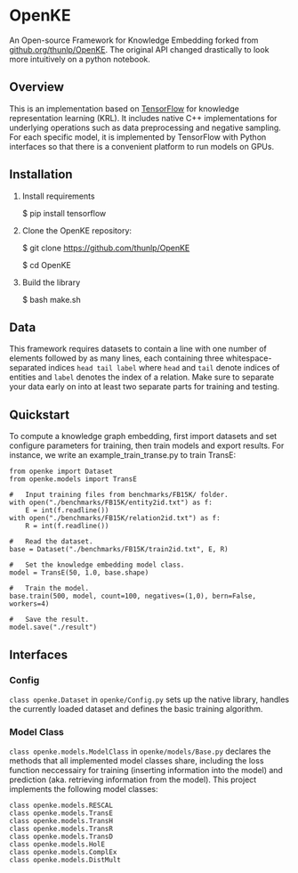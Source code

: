 # OpenKE

An Open-source Framework for Knowledge Embedding forked from [github.org/thunlp/OpenKE](http://github.org/thunlp/OpenKE).
The original API changed drastically to look more intuitively on a python notebook.


## Overview

This is an implementation based on [TensorFlow](http://www.tensorflow.org) for knowledge representation learning (KRL).
It includes native C++ implementations for underlying operations such as data preprocessing and negative sampling.
For each specific model, it is implemented by TensorFlow with Python interfaces so that there is a convenient platform to run models on GPUs.


## Installation

1. Install requirements

	$ pip install tensorflow

2. Clone the OpenKE repository:

	$ git clone https://github.com/thunlp/OpenKE

	$ cd OpenKE

3. Build the library

	$ bash make.sh


## Data

This framework requires datasets to contain a line with one number of elements followed by as many lines, each containing three whitespace-separated indices `head tail label` where `head` and `tail` denote indices of entities and `label` denotes the index of a relation.
Make sure to separate your data early on into at least two separate parts for training and testing.


## Quickstart

To compute a knowledge graph embedding, first import datasets and set configure parameters for training, then train models and export results. For instance, we write an example_train_transe.py to train TransE:

	from openke import Dataset
	from openke.models import TransE

	#   Input training files from benchmarks/FB15K/ folder.
	with open("./benchmarks/FB15K/entity2id.txt") as f:
	    E = int(f.readline())
	with open("./benchmarks/FB15K/relation2id.txt") as f:
	    R = int(f.readline())

	#   Read the dataset.
	base = Dataset("./benchmarks/FB15K/train2id.txt", E, R)

	#   Set the knowledge embedding model class.
	model = TransE(50, 1.0, base.shape)

	#   Train the model.
	base.train(500, model, count=100, negatives=(1,0), bern=False, workers=4)

	#   Save the result.
	model.save("./result")


## Interfaces

### Config

`class openke.Dataset` in `openke/Config.py` sets up the native library, handles the currently loaded dataset and defines the basic training algorithm.


### Model Class

`class openke.models.ModelClass` in `openke/models/Base.py` declares the methods that all implemented model classes share, including the loss function neccessairy for training (inserting information into the model) and prediction (aka. retrieving information from the model).
This project implements the following model classes:

	class openke.models.RESCAL
	class openke.models.TransE
	class openke.models.TransH
	class openke.models.TransR
	class openke.models.TransD
	class openke.models.HolE
	class openke.models.ComplEx
	class openke.models.DistMult


